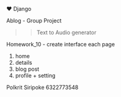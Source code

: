  ♥️ Django

Ablog - Group Project

>> Text to Audio generator

Homework_10 - create interface each page
1. home
2. details
3. blog post 
4. profile + setting

Polkrit Siripoke 6322773548
